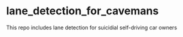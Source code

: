 # lane_detection_for_cavemans
This repo includes lane detection for suicidial self-driving car owners
